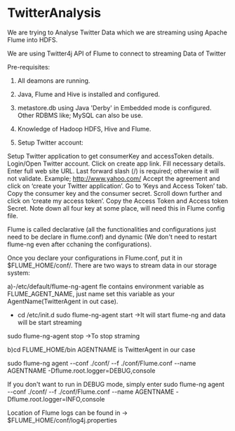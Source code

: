 # TwitterAnalysis

We are trying to Analyse Twitter Data which we are streaming using Apache Flume into HDFS.

We are using Twitter4j API of Flume to connect to streaming Data of Twitter


Pre-requisites:

1. All deamons are running.
2. Java, Flume and Hive is installed and configured.
3. metastore.db using Java 'Derby' in Embedded mode is configured. Other RDBMS like; MySQL can also be use.
4. Knowledge of Hadoop HDFS, Hive and Flume.


1. Setup Twitter account:

Setup Twitter application to get consumerKey and accessToken details.
Login/Open Twitter account.
Click on create app link.
Fill necessary details.
Enter full web site URL. Last forward slash (/) is required; otherwise it will not validate. Example; http://www.yahoo.com/
Accept the agreement and click on ‘create your Twitter application’.
Go to ‘Keys and Access Token’ tab.
Copy the consumer key and the consumer secret.
Scroll down further and click on ‘create my access token’.
Copy the Access Token and Access token Secret.
Note down all four key at some place, will need this in Flume config file.


Flume is called declarative (all the functionalities and configurations just need to be declare in flume.conf) and dynamic (We don't need to restart flume-ng even after cchaning the configurations).

Once you declare your configurations in Flume.conf, put it in $FLUME_HOME/conf/. There are two ways to stream data in our storage system:

a)-/etc/default/flume-ng-agent fle contains environment variable as FLUME_AGENT_NAME, just name set this variable as your AgentName(TwitterAgent in out case).

- cd /etc/init.d
sudo flume-ng-agent start  ->It will start flume-ng and data will be start streaming

sudo flume-ng-agent stop   ->To stop straming

b)cd FLUME_HOME/bin
AGENTNAME is TwitterAgent in our case

sudo flume-ng agent --conf ./conf/ --f ./conf/Flume.conf --name AGENTNAME -Dflume.root.logger=DEBUG,console 

If you don't want to run in DEBUG mode, simply enter 
sudo flume-ng agent --conf ./conf/ --f ./conf/Flume.conf --name AGENTNAME -Dflume.root.logger=INFO,console


Location of Flume logs can be found in -> $FLUME_HOME/conf/log4j.properties
